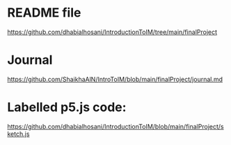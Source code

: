 # README file
https://github.com/dhabialhosani/IntroductionToIM/tree/main/finalProject
# Journal
https://github.com/ShaikhaAlN/IntroToIM/blob/main/finalProject/journal.md
# Labelled p5.js code:
https://github.com/dhabialhosani/IntroductionToIM/blob/main/finalProject/sketch.js
